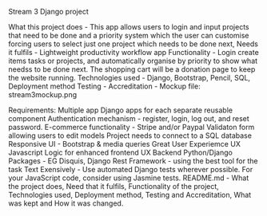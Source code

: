Stream 3 Django project

What this project does - This app allows users to login and input projects that need to be done and a priority system which the user can customise forcing users to select just one project which needs to be done next,
Needs it fulfils - Lightweight productivity workflow app
Functionality - Login create items tasks or projects, and automatically organise by priority to show what needss to be done next. The shopping cart will be a donation page to keep the website running.
Technologies used - Django, Bootstrap, Pencil, SQL, 
Deployment method
Testing - 
Accreditation - 
Mockup file: stream3mockup.png

Requirements:
Multiple app Django apps for each separate reusable component
Authentication mechanism - register, login, log out, and reset password.
E-commerce functionality - Stripe and/or Paypal
Validaton form allowing users to edit models
Project needs to connect to a SQL database
Responsive UI - Bootstrap & media queries
Great User Experiemce UX
Javascript Logic for enhanced frontend UX
Backend Python/Django Packages - EG Disquis, Django Rest Framework - using the best tool for the task
Text Exensively - Use automated Django tests wherever possible. For your JavaScript code, consider using Jasmine tests. 
README.md - What the project does, Need that it fulfils, Functionality of the project, Technologies used, Deployment method, Testing and Accreditation, What was kept and How it was changed.
